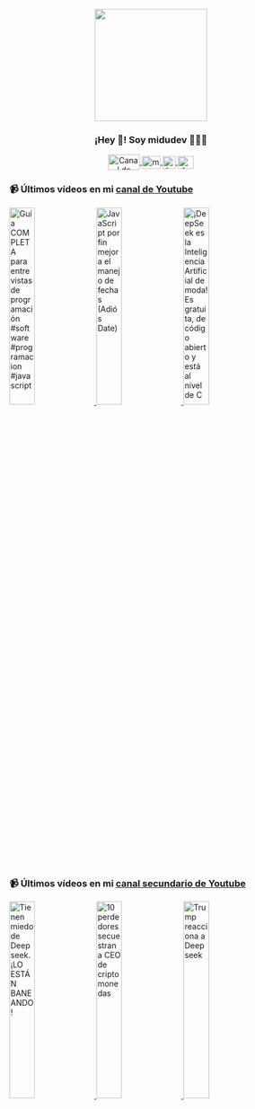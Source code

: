 <p align="center" width="300">
   <img align="center" width="200" src="https://user-images.githubusercontent.com/1561955/106762302-fda9de00-6635-11eb-99be-3ef744e60c0e.png" />
   <h3 align="center">¡Hey 👋! Soy midudev 👨🏻‍💻</h3>
</p>

<p align="center">
   <a href="https://twitch.tv/midudev" target="blank">
    <img align="center" src="https://upload.wikimedia.org/wikipedia/commons/c/ce/Twitch_logo_2019.svg" alt="Canal de Twitch de midudev" height="28px" width="56px" />
  </a>
  <span style="width: 8px;"> </span>
   <a href="https://youtube.com/midudev" target="blank">
    <img align="center" src="https://upload.wikimedia.org/wikipedia/commons/0/09/YouTube_full-color_icon_%282017%29.svg" alt="midudev" height="23px" width="33px" />
  </a>
  <span style="width: 8px;"> </span>
  <a href="https://instagram.com/midu.dev" target="blank">
    <img align="center" src="https://upload.wikimedia.org/wikipedia/commons/e/e7/Instagram_logo_2016.svg" alt="Canal de Instagram de midu.dev" height="23px" width="23px" />
  </a>
  <span style="width: 8px;"> </span>
  <a href="https://twitter.com/midudev" target="blank">
    <img align="center" src="https://upload.wikimedia.org/wikipedia/commons/thumb/6/6f/Logo_of_Twitter.svg/2491px-Logo_of_Twitter.svg.png" alt="Canal de Twitter de midudev" height="23px" width="28px" />
  </a>
</p>

### 📹 Últimos vídeos en mi [canal de Youtube](https://youtube.com/midudev?sub_confirmation=1)

<a href='https://youtu.be/n8Z8H8MKcOU' target='_blank'>
  <img width='30%' src='https://img.youtube.com/vi/n8Z8H8MKcOU/mqdefault.jpg' alt='Guía COMPLETA para entrevistas de programación #software #programacion #javascript' />
</a>
<a href='https://youtu.be/73ZQAK_jV0U' target='_blank'>
  <img width='30%' src='https://img.youtube.com/vi/73ZQAK_jV0U/mqdefault.jpg' alt='JavaScript por fin mejora el manejo de fechas (Adiós Date)' />
</a>
<a href='https://youtu.be/spoVuc1P1-w' target='_blank'>
  <img width='30%' src='https://img.youtube.com/vi/spoVuc1P1-w/mqdefault.jpg' alt='¡DeepSeek es la Inteligencia Artificial de moda!
Es gratuita, de código abierto y está al nivel de C' />
</a>

### 📹 Últimos vídeos en mi [canal secundario de Youtube](https://youtube.com/midulive?sub_confirmation=1)

<a href='https://youtu.be/OeVNQoJrmX8' target='_blank'>
  <img width='30%' src='https://img.youtube.com/vi/OeVNQoJrmX8/mqdefault.jpg' alt='Tienen miedo de Deepseek. ¡LO ESTÁN BANEANDO!' />
</a>
<a href='https://youtu.be/dCrWy9lqCfI' target='_blank'>
  <img width='30%' src='https://img.youtube.com/vi/dCrWy9lqCfI/mqdefault.jpg' alt='10 perdedores secuestran a CEO de criptomonedas' />
</a>
<a href='https://youtu.be/03mMNFmHujU' target='_blank'>
  <img width='30%' src='https://img.youtube.com/vi/03mMNFmHujU/mqdefault.jpg' alt='Trump reacciona a Deepseek' />
</a>